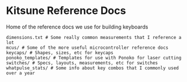 # Kitsune Reference Docs

Home of the reference docs we use for building keyboards

```
dimensions.txt # Some really common measurements that I reference a lot
mcus/ # Some of the more useful microcontroller reference docs
keycaps/ # Shapes, sizes, etc for keycaps
ponoko_templates/ # Templates for use with Ponoko for laser cutting
switches/ # Specs, layouts, measurements, etc for switches
whatpulse_stats/ # Some info about key combos that I commonly used over a year
```
